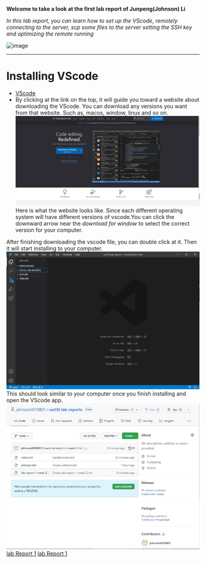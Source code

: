 **Welcome to take a look at the first lab report of Junpeng(Johnson) Li**
>
*In this lab report, you can learn how to set up the VScode, remotely connecting to the server,
scp some files to the server setting the SSH key and optimizing the remote running*
>
![image](https://t3.ftcdn.net/jpg/03/67/35/72/360_F_367357209_BG07SVnnB4HSHSaMiHajfZhrZZAE859A.jpg)
>
___
# Installing VScode
* [VScode](https://code.visualstudio.com/)
* By clicking at the link on the top, it will guide you toward a website about downloading the VScode. You can download any versions you want from that website. Such as, macos, window, linux and so on.
![image](VScode.JPG)
Here is what the website looks like. Since each different operating system will have different versions of vscode.You can click the downward arrow near the *download for window* to select the correct version for your computer.
>
After finishing downloading the vscode file, you can double click at it. Then it will start installing to your computer.
![image](demo.JPG)
This should look similar to your computer once you finish installing and open the VScode app.
![image](Capture.JPG)
[lab Report 1](lab-report-1-weel-2.html)
[lab Report 1](https://johnsonli010801.github.io/cse15l-lab-reports/lab-report-1-week-2.html)
